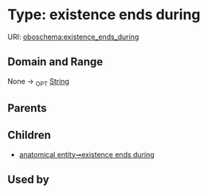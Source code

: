 
# Type: existence ends during




URI: [oboschema:existence_ends_during](http://purl.obolibrary.org/oboschema/existence_ends_during)


## Domain and Range

None ->  <sub>OPT</sub> [String](types/String.md)

## Parents


## Children

 *  [anatomical entity➞existence ends during](anatomical_entity_existence_ends_during.md)

## Used by

